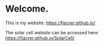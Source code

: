 # Welcome.

This is my website:
https://fiacrer.github.io/

The solar cell website can be accessed here:
https://fiacrer.github.io/SolarCell/
